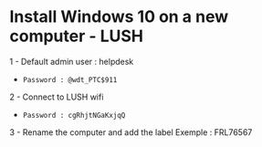 # Install Windows 10 on a new computer - LUSH

 1 - Default admin user : helpdesk
- ``` Password : @wdt_PTC$911 ```

2 - Connect to LUSH wifi
- ``` Password : cgRhjtNGaKxjqQ ```

3 - Rename the computer and add the label
Exemple : FRL76567
